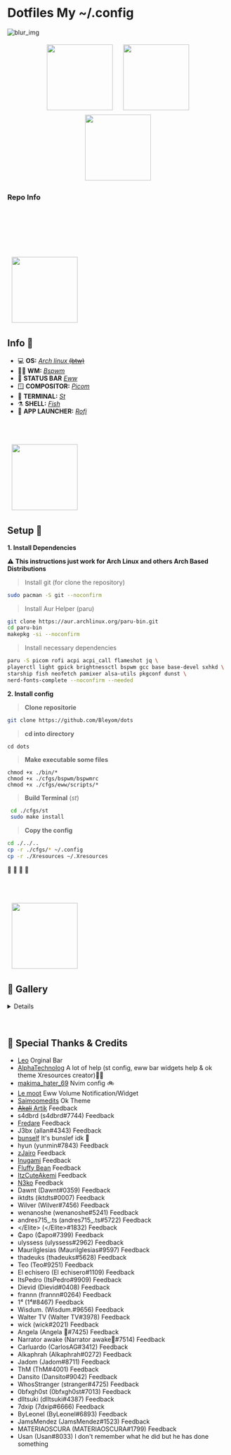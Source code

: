 # Dotfiles My ~/.config

![blur_img](https://i.imgur.com/HSSL8DR.png)

<p align="center">
<a href="#info-"><img width="150px" style="padding: 5 10px;" src="https://i.imgur.com/BqgEZFt.png"></a>
<a href="#setup-"><img width="150px" style="padding: 5 10px;" src="https://i.imgur.com/30jbp1p.png"></a>
<a href="#-gallery"><img width="150px" style="padding: 5 10px;" src="https://i.imgur.com/p7PCbLv.png"></a>
  
  
### Repo Info
  
<h1>
  <a href="#--------">
    <img alt="" align="left" src="https://img.shields.io/github/stars/Bleyom/dotfiles?color=c5c8c9&labelColor=0B0F10&style=for-the-badge"/>
  </a>
  <a href="#--------">
    <img alt="" align="right" src="https://badges.pufler.dev/visits/Bleyom/dotfiles?color=c5c8c9&labelColor=0B0F10&style=for-the-badge"/>
  </a>
</h1>
</br>
</br>

</br>
</br>

<a href="#info"><img width="150px" style="padding: 5 10px;" src="https://i.imgur.com/BqgEZFt.png"></a>

## Info 🍬

- 💻 **OS:** [_Arch linux_ ~~(btw)~~](https://archlinux.org)
- 🧑‍🎨 **WM:** [_Bspwm_](https://github.com/baskerville/bspwm)
- 🍫 **STATUS BAR** [_Eww_](https://github.com/elkowar/eww)
- 🪟 **COMPOSITOR:** [_Picom_](https://github.com/yshui/picom)
- 🍉 **TERMINAL:** [_St_](https://st.suckless.org/)
- ⚗️ **SHELL:** [_Fish_](https://fishshell.com/)
- 🎱 **APP LAUNCHER:** [_Rofi_](https://github.com/davatorium/rofi)

</br>
</br>

<a href="#setup"><img width="150px" style="padding: 5 10px;" src="https://i.imgur.com/30jbp1p.png"></a>

## Setup 🔧
<b>1. Install Dependencies</b>

⚠️ **This instructions just work for Arch Linux and others Arch Based Distributions**

> Install git (for clone the repository)
```sh
sudo pacman -S git --noconfirm
```

> Install Aur Helper (paru)
```sh
git clone https://aur.archlinux.org/paru-bin.git
cd paru-bin
makepkg -si --noconfirm
```

> Install necessary dependencies
```sh
paru -S picom rofi acpi acpi_call flameshot jq \
playerctl light gpick brightnessctl bspwm gcc base base-devel sxhkd \
starship fish neofetch pamixer alsa-utils pkgconf dunst \
nerd-fonts-complete --noconfirm --needed
```

<b>2. Install config</b>
> **Clone repositorie**
```sh
git clone https://github.com/Bleyom/dots
```

> **cd into directory**
```
cd dots
```
> **Make executable some files**
```
chmod +x ./bin/*
chmod +x ./cfgs/bspwm/bspwmrc
chmod +x ./cfgs/eww/scripts/*
```
 > **Build Terminal** (_st_)
```sh
 cd ./cfgs/st
 sudo make install
 ```
 > **Copy the config**
 ```sh
 cd ./../..
 cp -r ./cfgs/* ~/.config
 cp -r ./Xresources ~/.Xresources
 ```
🎉 🎉 🎉 🎉

</br>
</br>

<a href="#gallery"><img width="150px" style="padding: 5 10px;" src="https://i.imgur.com/p7PCbLv.png"></a>

## 🚙 <b>Gallery</b>

<details>
  <details>
    </br>
    <summary><b>Full rice</b></summary>
<a href="#--------"><img src="https://i.imgur.com/jXCKyWu.png" width="500px"></a> 
   </details>
  <details>
  </br>
  <summary><b>VSCode</b></summary>
<a href="#--------"><img src="https://i.imgur.com/OZ1em7u.png" width="500px"></a> 
  </details>
  </br>
 <details>
  <summary><b>Neofetch Showcase</b></summary>
  <a href="#--------"><img src="https://i.imgur.com/iO8XbcP.png" width="500px"></a> 
 </details>
</details>


  </br>
  </br>
  
## 🥇 Special Thanks & Credits

- [Leo](https://github.com/justleoo) Orginal Bar
- [AlphaTechnolog](https://github.com/AlphaTechnolog) A lot of help (st config, eww bar widgets help & ok theme Xresources creator)🧑‍🚀
- [makima_hater_69](https://github.com/mluna711) Nvim config 🚲
- [Le moot](https://github.com/Vermoot) Eww Volume Notification/Widget
- [Saimoomedits](https://github.com/saimoomedits) Ok Theme
- [~~Akali~~ Artik](https://github.com/AkaliRep) Feedback
- s4dbrd (s4dbrd#7744) Feedback
- [Fredare](https://github.com/fredrare) Feedback
- J3bx (allan#4343) Feedback
- [bunself](https://github.com/bunself) It's bunslef idk 🤝
- hyun (yunmin#7843) Feedback
- [zJairo](https://github.com/zjairo) Feedback
- [Inugami](https://github.com/axelnfs) Feedback
- [Fluffy Bean](https://github.com/Fluffy-Bean) Feedback
- [ItzCuteAkemi](https://github.com/ItzCuteAkemi) Feedback
- [N3ko](https://github.com/N3k0Ch4n) Feedback
- Dawnt (Dawnt#0359) Feedback
- iktdts (iktdts#0007) Feedback
- Wilver (Wilver#7456) Feedback
- wenanoshe (wenanoshe#5241) Feedback
- andres715_.ts (andres715_.ts#5722) Feedback
- </Elite\> (</Elite\>#1832) Feedback
- ₵apo (₵apo#7399) Feedback
- ulyssess (ulyssess#2962) Feedback
- MauriIglesias (MauriIglesias#9597) Feedback
- thadeuks (thadeuks#5628) Feedback
- Teo (Teo#9251) Feedback
- El echisero (El echisero#1109) Feedback
- ItsPedro (ItsPedro#9909) Feedback
- Dievid (Dievid#0408) Feedback
- frannn (frannn#0264) Feedback
- 1⁴ (1⁴#8467) Feedback
- Wisdum. (Wisdum.#9656) Feedback
- Walter TV (Walter TV#3978) Feedback
- wick (wick#2021) Feedback
- Angela (Angela 🍇#7425) Feedback
- Narrator awake (Narrator awake💬#7514) Feedback
- Carluardo (CarlosAG#3412) Feedback
- Alkaphrah (Alkaphrah#0272) Feedback
- Jadom (Jadom#8711) Feedback
- ThM (ThM#4001) Feedback
- Dansito (Dansito#9042) Feedback
- WhosStranger (stranger#4725) Feedback
- 0bfxgh0st (0bfxgh0st#7013) Feedback
- dlltsuki (dlltsuki#4387) Feedback
- 7dxip (7dxip#6666) Feedback
- ByLeonel (ByLeonel#6893) Feedback
- JamsMendez (JamsMendez#1523) Feedback
- MATERIAOSCURA (MATERIAOSCURA#1799) Feedback
- Usan (Usan#8033) I don't remember what he did but he has done something
